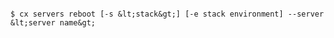 <!-- layout:code post: servers_usage -->

```

$ cx servers reboot [-s &lt;stack&gt;] [-e stack environment] --server &lt;server name&gt; 

```
